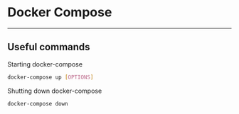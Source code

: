 # Docker Compose
---

## Useful commands

Starting docker-compose

```bash
docker-compose up [OPTIONS]
```

Shutting down docker-compose

```bash
docker-compose down
```


